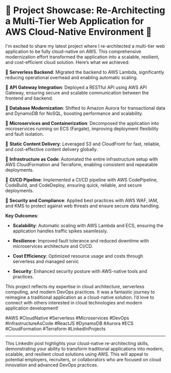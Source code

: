 

<h1>🚀 Project Showcase: Re-Architecting a Multi-Tier Web Application for AWS Cloud-Native Environment 🚀</h1>

I'm excited to share my latest project where I re-architected a multi-tier web application to be fully cloud-native on AWS. This comprehensive modernization effort transformed the application into a scalable, resilient, and cost-efficient cloud solution. Here’s what we achieved:

🔹 **Serverless Backend**: Migrated the backend to AWS Lambda, significantly reducing operational overhead and enabling automatic scaling.

🔹 **API Gateway Integration**: Deployed a RESTful API using AWS API Gateway, ensuring secure and scalable communication between the frontend and backend.

🔹 **Database Modernization**: Shifted to Amazon Aurora for transactional data and DynamoDB for NoSQL, boosting performance and scalability.

🔹 **Microservices and Containerization**: Decomposed the application into microservices running on ECS (Fargate), improving deployment flexibility and fault isolation.

🔹 **Static Content Delivery**: Leveraged S3 and CloudFront for fast, reliable, and cost-effective content delivery globally.

🔹 **Infrastructure as Code**: Automated the entire infrastructure setup with AWS CloudFormation and Terraform, enabling consistent and repeatable deployments.

🔹 **CI/CD Pipeline**: Implemented a CI/CD pipeline with AWS CodePipeline, CodeBuild, and CodeDeploy, ensuring quick, reliable, and secure deployments.

🔹 **Security and Compliance**: Applied best practices with AWS WAF, IAM, and KMS to protect against web threats and ensure secure data handling.

**Key Outcomes**:

- **Scalability**: Automatic scaling with AWS Lambda and ECS, ensuring the application handles traffic spikes seamlessly.
  
- **Resilience**: Improved fault tolerance and reduced downtime with microservices architecture and CI/CD.
  
- **Cost Efficiency**: Optimized resource usage and costs through serverless and managed servic
  
- **Security**: Enhanced security posture with AWS-native tools and practices.


This project reflects my expertise in cloud architecture, serverless computing, and modern DevOps practices. It was a fantastic journey to reimagine a traditional application as a cloud-native solution. I’d love to connect with others interested in cloud technologies and modern application development!

#AWS #CloudNative #Serverless #Microservices #DevOps #InfrastructureAsCode #ReactJS #DynamoDB #Aurora #ECS #CloudFormation #Terraform #LinkedInProjects

---

This LinkedIn post highlights your cloud-native re-architecting skills, demonstrating your ability to transform traditional applications into modern, scalable, and resilient cloud solutions using AWS. This will appeal to potential employers, recruiters, or collaborators who are focused on cloud innovation and advanced DevOps practices.
